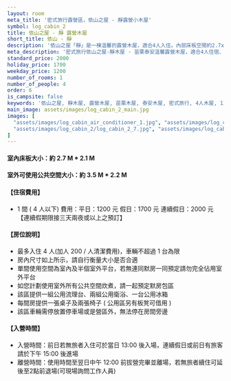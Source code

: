 ```yaml
---
layout: room
meta_title: '密式旅行露營區，依山之屋 - 靜露營小木屋'
symbol: log_cabin_2
title: 依山之屋 - 靜 露營木屋
short_title: 依山 - 靜
description: '依山之屋「靜」是一棟溫馨的露營木屋，適合4人入住。內部床板空間約2.7x2.1公尺，外有半個平台可供使用。提供公用流理台、衛浴和冰箱，讓您享受遠離喧囂的寧靜時光。平日只要1200元。'
meta_description: '密式旅行依山之屋-靜木屋 - 苗栗泰安溫馨露營木屋，適合4人住宿、遠離喧囂。平日1200元、假日1700元、連假2000元。立即預訂感受山林寧靜！'
standard_price: 2000
holiday_price: 1700
weekday_price: 1200
number_of_rooms: 1
number_of_people: 4
order: 6
is_campsite: false
keywords: '依山之屋, 靜木屋, 露營木屋, 苗栗木屋, 泰安木屋, 密式旅行, 4人木屋, 1200-2000元, 依山住宿, 宁静住宿, 小木屋住宿, 郊外休闲, 山景宿設, 自然住宿'
main_image: assets/images/log_cabin_2_main.jpg
images: [
  "assets/images/log_cabin_air_conditioner_1.jpg", "assets/images/log_cabin_2/log_cabin_2_1.jpg", "assets/images/log_cabin_2/log_cabin_2_2.jpg", "assets/images/log_cabin_2/log_cabin_2_3.jpg", "assets/images/log_cabin_2/log_cabin_2_4.jpg", "assets/images/log_cabin_2/log_cabin_2_5.jpg", "assets/images/log_cabin_2/log_cabin_2_6.jpg",
  "assets/images/log_cabin_2/log_cabin_2_7.jpg", "assets/images/log_cabin_2/log_cabin_2_8.jpg", "assets/images/log_cabin_2/log_cabin_2_9.jpg", "assets/images/map.jpg", "assets/images/booking_announcement.jpg"
]
---
```


#### 室內床板大小：約 2.7 M * 2.1 M
#### 室外可使用公共空間大小：約 3.5 M * 2.2 M

<h4 class="yellow">【住宿費用】</h4>
<ul class="yellow">
  <li>1 間 ( 4 人以下) 費用：平日：1200 元  假日：1700 元  連續假日：2000 元【連續假期限接三天兩夜或以上之預訂】</li>
</ul>

#### 【房位說明】
- 最多入住 4 人(加人 200 / 人清潔費用)，車輛不超過 1 台為限
- 房內尺寸如上所示，請自行衡量大小是否合適
- 單間使用空間為室內及半個室外平台，若無連同默房一同預定請勿完全佔用室外平台 
- 如您計劃使用室外所有公共空間炊煮，請一起預定默房包區
- 該區提供一組公用流理台、兩組公用衛浴、一台公用冰箱
- 每間房提供一張桌子及兩張椅子 ( 公用區另有板凳可借用 )
- 該區車輛需停放置停車場或是營區外，無法停在房間旁邊

<h4 class="yellow">【入營時間】</h4>
<ul class="yellow">
  <li>入營時間：前日若無旅者入住可於當日 13:00 後入場，連續假日或前日有旅客請於下午 15:00 後進場</li>
  <li>離營時間：使用時間至翌日中午 12:00 前拔營完畢並離場，若無旅者續住可延後至2點前退場(可現場詢問工作人員)</li>
</ul>
